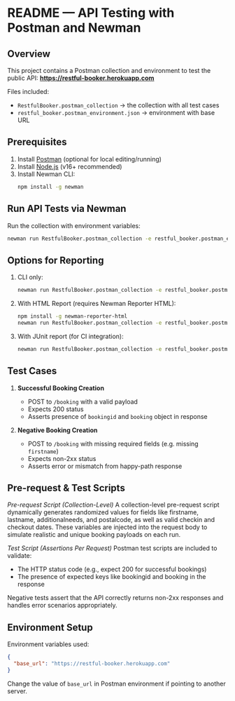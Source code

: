 README — API Testing with Postman and Newman
=============================================

Overview
-----------
This project contains a Postman collection and environment to test the public API:
**https://restful-booker.herokuapp.com**

Files included:
- `RestfulBooker.postman_collection` → the collection with all test cases
- `restful_booker.postman_environment.json` → environment with base URL

Prerequisites
---------------
1. Install [Postman](https://www.postman.com/downloads/) (optional for local editing/running)
2. Install [Node.js](https://nodejs.org/) (v16+ recommended)
3. Install Newman CLI:
   ```bash
   npm install -g newman
   ```

Run API Tests via Newman
---------------------------
Run the collection with environment variables:

```bash
newman run RestfulBooker.postman_collection -e restful_booker.postman_environment.json
```

Options for Reporting
------------------------
1. CLI only:
   ```bash
   newman run RestfulBooker.postman_collection -e restful_booker.postman_environment.json
   ```

2. With HTML Report (requires Newman Reporter HTML):
   ```bash
   npm install -g newman-reporter-html
   newman run RestfulBooker.postman_collection -e restful_booker.postman_environment.json -r html
   ```

3. With JUnit report (for CI integration):
   ```bash
   newman run RestfulBooker.postman_collection -e restful_booker.postman_environment.json -r junit --reporter-junit-export results/report.xml
   ```

Test Cases
------------------------
1. **Successful Booking Creation**
   - POST to `/booking` with a valid payload
   - Expects 200 status
   - Asserts presence of `bookingid` and `booking` object in response

2. **Negative Booking Creation**
   - POST to `/booking` with missing required fields (e.g. missing `firstname`)
   - Expects non-2xx status
   - Asserts error or mismatch from happy-path response

Pre-request & Test Scripts
------------------------
*Pre-request Script (Collection-Level)*
A collection-level pre-request script dynamically generates randomized values for fields like firstname, lastname, additionalneeds, and postalcode, as well as valid checkin and checkout dates.
These variables are injected into the request body to simulate realistic and unique booking payloads on each run.

*Test Script (Assertions Per Request)*
Postman test scripts are included to validate:
   - The HTTP status code (e.g., expect 200 for successful bookings)
   - The presence of expected keys like bookingid and booking in the response

Negative tests assert that the API correctly returns non-2xx responses and handles error scenarios appropriately.

Environment Setup
---------------------
Environment variables used:
```json
{
  "base_url": "https://restful-booker.herokuapp.com"
}
```

Change the value of `base_url` in Postman environment if pointing to another server.